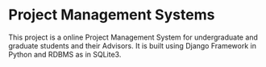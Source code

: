 # Project Management Systems
 
This project is a online Project Management System for undergraduate and graduate students and their Advisors. It is built using Django Framework in Python and RDBMS as in SQLite3.
